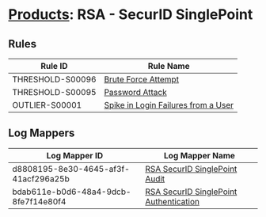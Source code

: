 # [Products](README.md): RSA - SecurID SinglePoint

## Rules

|Rule ID|Rule Name|
|----|----|
|THRESHOLD-S00096|[Brute Force Attempt](../rules/THRESHOLD-S00096.md)|
|THRESHOLD-S00095|[Password Attack](../rules/THRESHOLD-S00095.md)|
|OUTLIER-S00001|[Spike in Login Failures from a User](../rules/OUTLIER-S00001.md)|


## Log Mappers

|Log Mapper ID|Log Mapper Name|
|----|----|
|d8808195-8e30-4645-af3f-41acf296a25b|[RSA SecurID SinglePoint Audit](../mappings/d8808195-8e30-4645-af3f-41acf296a25b.md)|
|bdab611e-b0d6-48a4-9dcb-8fe7f14e80f4|[RSA SecurID SinglePoint Authentication](../mappings/bdab611e-b0d6-48a4-9dcb-8fe7f14e80f4.md)|


